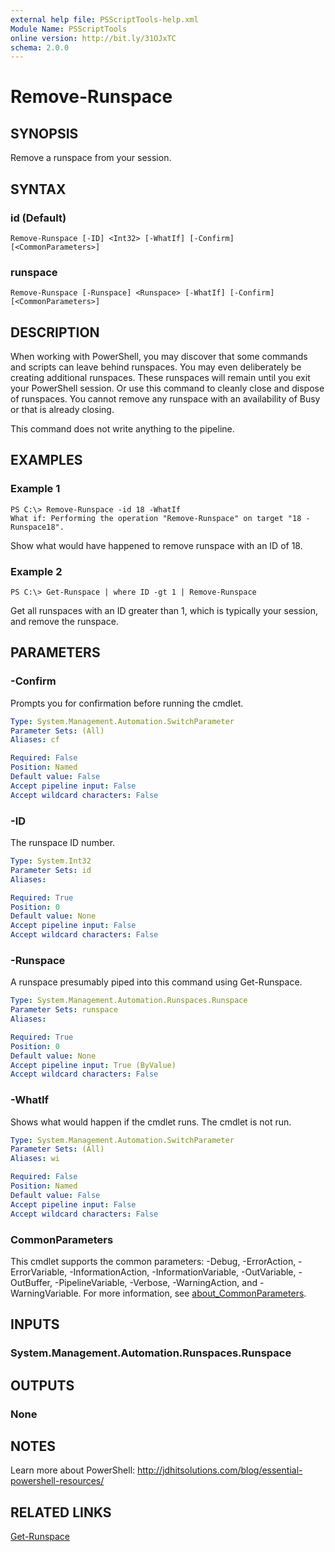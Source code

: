 ```yaml
---
external help file: PSScriptTools-help.xml
Module Name: PSScriptTools
online version: http://bit.ly/31OJxTC
schema: 2.0.0
---
```


# Remove-Runspace

## SYNOPSIS
Remove a runspace from your session.

## SYNTAX

### id (Default)
```
Remove-Runspace [-ID] <Int32> [-WhatIf] [-Confirm] [<CommonParameters>]
```

### runspace
```
Remove-Runspace [-Runspace] <Runspace> [-WhatIf] [-Confirm] [<CommonParameters>]
```

## DESCRIPTION
When working with PowerShell, you may discover that some commands and scripts can leave behind runspaces.
You may even deliberately be creating additional runspaces.
These runspaces will remain until you exit your PowerShell session.
Or use this command to cleanly close and dispose of runspaces.
You cannot remove any runspace with an availability of Busy or that is already closing.

This command does not write anything to the pipeline.

## EXAMPLES

### Example 1
```
PS C:\> Remove-Runspace -id 18 -WhatIf
What if: Performing the operation "Remove-Runspace" on target "18 - Runspace18".
```

Show what would have happened to remove runspace with an ID of 18.

### Example 2
```
PS C:\> Get-Runspace | where ID -gt 1 | Remove-Runspace
```

Get all runspaces with an ID greater than 1, which is typically your session, and remove the runspace.

## PARAMETERS

### -Confirm
Prompts you for confirmation before running the cmdlet.

```yaml
Type: System.Management.Automation.SwitchParameter
Parameter Sets: (All)
Aliases: cf

Required: False
Position: Named
Default value: False
Accept pipeline input: False
Accept wildcard characters: False
```

### -ID
The runspace ID number.

```yaml
Type: System.Int32
Parameter Sets: id
Aliases:

Required: True
Position: 0
Default value: None
Accept pipeline input: False
Accept wildcard characters: False
```

### -Runspace
A runspace presumably piped into this command using Get-Runspace.

```yaml
Type: System.Management.Automation.Runspaces.Runspace
Parameter Sets: runspace
Aliases:

Required: True
Position: 0
Default value: None
Accept pipeline input: True (ByValue)
Accept wildcard characters: False
```

### -WhatIf
Shows what would happen if the cmdlet runs.
The cmdlet is not run.

```yaml
Type: System.Management.Automation.SwitchParameter
Parameter Sets: (All)
Aliases: wi

Required: False
Position: Named
Default value: False
Accept pipeline input: False
Accept wildcard characters: False
```

### CommonParameters
This cmdlet supports the common parameters: -Debug, -ErrorAction, -ErrorVariable, -InformationAction, -InformationVariable, -OutVariable, -OutBuffer, -PipelineVariable, -Verbose, -WarningAction, and -WarningVariable. For more information, see [about_CommonParameters](http://go.microsoft.com/fwlink/?LinkID=113216).

## INPUTS

### System.Management.Automation.Runspaces.Runspace
## OUTPUTS

### None
## NOTES
Learn more about PowerShell: http://jdhitsolutions.com/blog/essential-powershell-resources/

## RELATED LINKS

[Get-Runspace]()

